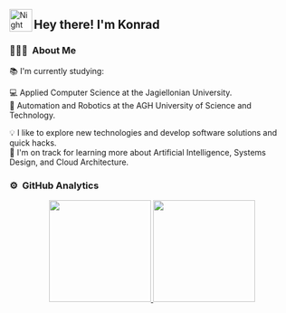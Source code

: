 <img alt="Night Coding" src="./assets/Hand%20Wave.gif" width='40' align="left"/><h2>Hey there! I'm Konrad</h2>

<!-- # 👋 &nbsp;Hey there! I'm Konrad -->

### 👨🏻‍💻 &nbsp;About Me
📚 I'm currently studying: 

   💻 Applied Computer Science at the Jagiellonian University.\
   🦾 Automation and Robotics at the AGH University of Science and Technology.
          
💡 I like to explore new technologies and develop software solutions and quick hacks.\
🌱 I'm on track for learning more about Artificial Intelligence, Systems Design, and Cloud Architecture.


### ⚙️ &nbsp;GitHub Analytics

<p align="center">
<a href="https://github.com/P4r1nc3">
  <img height="180em" src="https://github-readme-stats-eight-theta.vercel.app/api?username=P4r1nc3&show_icons=true&theme=algolia&include_all_commits=true&count_private=true"/>
  <img height="180em" src="https://github-readme-stats-eight-theta.vercel.app/api/top-langs/?username=P4r1nc3&layout=compact&langs_count=8&theme=algolia"/>
</a>
</p>
